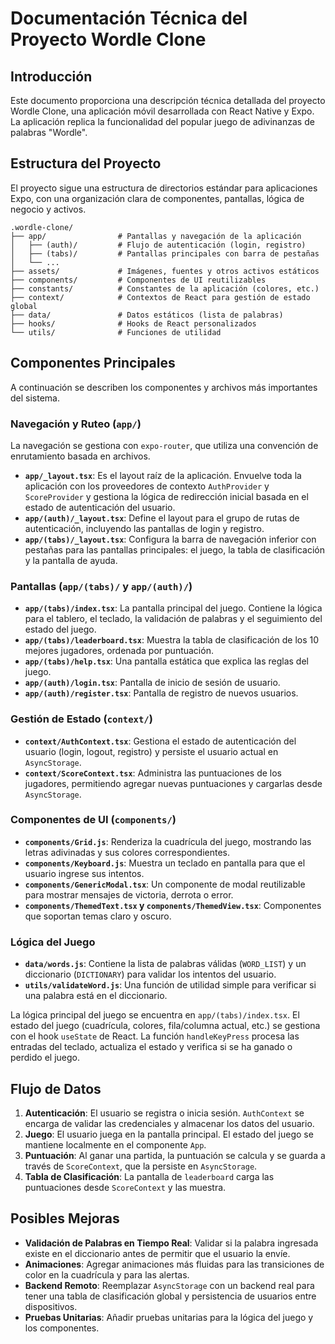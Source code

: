 # Documentación Técnica del Proyecto Wordle Clone

## Introducción

Este documento proporciona una descripción técnica detallada del proyecto Wordle Clone, una aplicación móvil desarrollada con React Native y Expo. La aplicación replica la funcionalidad del popular juego de adivinanzas de palabras "Wordle".

## Estructura del Proyecto

El proyecto sigue una estructura de directorios estándar para aplicaciones Expo, con una organización clara de componentes, pantallas, lógica de negocio y activos.

```
.wordle-clone/
├── app/                # Pantallas y navegación de la aplicación
│   ├── (auth)/         # Flujo de autenticación (login, registro)
│   ├── (tabs)/         # Pantallas principales con barra de pestañas
│   └── ...
├── assets/             # Imágenes, fuentes y otros activos estáticos
├── components/         # Componentes de UI reutilizables
├── constants/          # Constantes de la aplicación (colores, etc.)
├── context/            # Contextos de React para gestión de estado global
├── data/               # Datos estáticos (lista de palabras)
├── hooks/              # Hooks de React personalizados
└── utils/              # Funciones de utilidad
```

## Componentes Principales

A continuación se describen los componentes y archivos más importantes del sistema.

### Navegación y Ruteo (`app/`)

La navegación se gestiona con `expo-router`, que utiliza una convención de enrutamiento basada en archivos.

- **`app/_layout.tsx`**: Es el layout raíz de la aplicación. Envuelve toda la aplicación con los proveedores de contexto `AuthProvider` y `ScoreProvider` y gestiona la lógica de redirección inicial basada en el estado de autenticación del usuario.
- **`app/(auth)/_layout.tsx`**: Define el layout para el grupo de rutas de autenticación, incluyendo las pantallas de login y registro.
- **`app/(tabs)/_layout.tsx`**: Configura la barra de navegación inferior con pestañas para las pantallas principales: el juego, la tabla de clasificación y la pantalla de ayuda.

### Pantallas (`app/(tabs)/` y `app/(auth)/`)

- **`app/(tabs)/index.tsx`**: La pantalla principal del juego. Contiene la lógica para el tablero, el teclado, la validación de palabras y el seguimiento del estado del juego.
- **`app/(tabs)/leaderboard.tsx`**: Muestra la tabla de clasificación de los 10 mejores jugadores, ordenada por puntuación.
- **`app/(tabs)/help.tsx`**: Una pantalla estática que explica las reglas del juego.
- **`app/(auth)/login.tsx`**: Pantalla de inicio de sesión de usuario.
- **`app/(auth)/register.tsx`**: Pantalla de registro de nuevos usuarios.

### Gestión de Estado (`context/`)

- **`context/AuthContext.tsx`**: Gestiona el estado de autenticación del usuario (login, logout, registro) y persiste el usuario actual en `AsyncStorage`.
- **`context/ScoreContext.tsx`**: Administra las puntuaciones de los jugadores, permitiendo agregar nuevas puntuaciones y cargarlas desde `AsyncStorage`.

### Componentes de UI (`components/`)

- **`components/Grid.js`**: Renderiza la cuadrícula del juego, mostrando las letras adivinadas y sus colores correspondientes.
- **`components/Keyboard.js`**: Muestra un teclado en pantalla para que el usuario ingrese sus intentos.
- **`components/GenericModal.tsx`**: Un componente de modal reutilizable para mostrar mensajes de victoria, derrota o error.
- **`components/ThemedText.tsx` y `components/ThemedView.tsx`**: Componentes que soportan temas claro y oscuro.

### Lógica del Juego

- **`data/words.js`**: Contiene la lista de palabras válidas (`WORD_LIST`) y un diccionario (`DICTIONARY`) para validar los intentos del usuario.
- **`utils/validateWord.js`**: Una función de utilidad simple para verificar si una palabra está en el diccionario.

La lógica principal del juego se encuentra en `app/(tabs)/index.tsx`. El estado del juego (cuadrícula, colores, fila/columna actual, etc.) se gestiona con el hook `useState` de React. La función `handleKeyPress` procesa las entradas del teclado, actualiza el estado y verifica si se ha ganado o perdido el juego.

## Flujo de Datos

1.  **Autenticación**: El usuario se registra o inicia sesión. `AuthContext` se encarga de validar las credenciales y almacenar los datos del usuario.
2.  **Juego**: El usuario juega en la pantalla principal. El estado del juego se mantiene localmente en el componente `App`.
3.  **Puntuación**: Al ganar una partida, la puntuación se calcula y se guarda a través de `ScoreContext`, que la persiste en `AsyncStorage`.
4.  **Tabla de Clasificación**: La pantalla de `leaderboard` carga las puntuaciones desde `ScoreContext` y las muestra.

## Posibles Mejoras

-   **Validación de Palabras en Tiempo Real**: Validar si la palabra ingresada existe en el diccionario antes de permitir que el usuario la envíe.
-   **Animaciones**: Agregar animaciones más fluidas para las transiciones de color en la cuadrícula y para las alertas.
-   **Backend Remoto**: Reemplazar `AsyncStorage` con un backend real para tener una tabla de clasificación global y persistencia de usuarios entre dispositivos.
-   **Pruebas Unitarias**: Añadir pruebas unitarias para la lógica del juego y los componentes.
